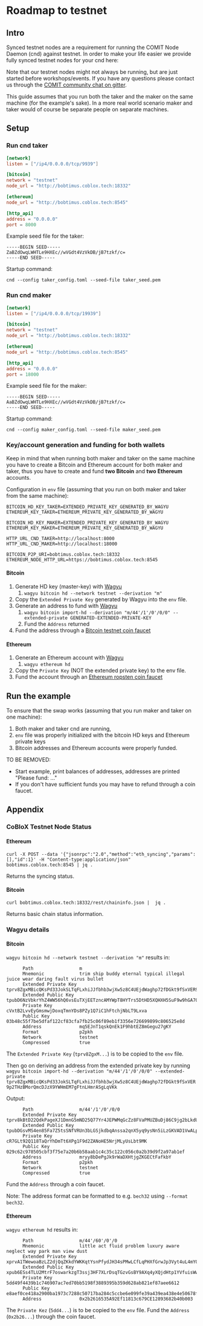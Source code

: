 # Roadmap to testnet

## Intro

Synced testnet nodes are a requirement for running the COMIT Node Daemon (cnd) against testnet. 
In order to make your life easier we provide fully synced testnet nodes for your cnd here:

Note that our testnet nodes might not always be running, but are just started before workshops/events.
If you have any questions please contact us through the [COMIT community chat on gitter](https://gitter.im/comit-network/community).

This guide assumes that you run both the taker and the maker on the same machine (for the example's sake).
In a more real world scenario maker and taker would of course be separate people on separate machines.

## Setup

### Run cnd taker

```toml
[network]
listen = ["/ip4/0.0.0.0/tcp/9939"]

[bitcoin]
network = "testnet"
node_url = "http://bobtimus.coblox.tech:18332"

[ethereum]
node_url = "http://bobtimus.coblox.tech:8545"

[http_api]
address = "0.0.0.0"
port = 8000
```

Example seed file for the taker:
```
-----BEGIN SEED-----
ZaBZdOwqLWHTLe9HXEc//wVGdt4VzVkDB/jB7tzkf/c=
-----END SEED-----
```

Startup command:
```
cnd --config taker_config.toml --seed-file taker_seed.pem
```

### Run cnd maker

```toml
[network]
listen = ["/ip4/0.0.0.0/tcp/19939"]

[bitcoin]
network = "testnet"
node_url = "http://bobtimus.coblox.tech:18332"

[ethereum]
node_url = "http://bobtimus.coblox.tech:8545"

[http_api]
address = "0.0.0.0"
port = 18000
```

Example seed file for the maker:
```
-----BEGIN SEED-----
AaBZdOwqLWHTLe9HXEc//wVGdt4VzVkDB/jB7tzkf/c=
-----END SEED-----
```

Startup command:
```
cnd --config maker_config.toml --seed-file maker_seed.pem
```

### Key/account generation and funding for both wallets

Keep in mind that when running both maker and taker on the same machine you have to create a Bitcoin and Ethereum account for both maker and taker, thus you have to create and fund **two Bitcoin** and **two Ethereum** accounts.

Configuration in `env` file (assuming that you run on both maker and taker from the same machine):

```
BITCOIN_HD_KEY_TAKER=EXTENDED_PRIVATE_KEY_GENERATED_BY_WAGYU
ETHEREUM_KEY_TAKER=ETHEREUM_PRIVATE_KEY_GENERATED_BY_WAGYU

BITCOIN_HD_KEY_MAKER=EXTENDED_PRIVATE_KEY_GENERATED_BY_WAGYU
ETHEREUM_KEY_MAKER=ETHEREUM_PRIVATE_KEY_GENERATED_BY_WAGYU

HTTP_URL_CND_TAKER=http://localhost:8000
HTTP_URL_CND_MAKER=http://localhost:18000

BITCOIN_P2P_URI=bobtimus.coblox.tech:18332
ETHEREUM_NODE_HTTP_URL=https://bobtimus.coblox.tech:8545
```

#### Bitcoin

1. Generate HD key (master-key) with [Wagyu](https://github.com/ArgusHQ/wagyu)
    1. `wagyu bitcoin hd --network testnet --derivation "m"`
2. Copy the `Extended Private Key` generated by Wagyu into the `env` file.
3. Generate an address to fund with [Wagyu](https://github.com/ArgusHQ/wagyu)
    1. `wagyu bitcoin import-hd --derivation "m/44'/1'/0'/0/0" --extended-private GENERATED-EXTENDED-PRIVATE-KEY`
    2. Fund the `Address` returned
4. Fund the address through a [Bitcoin testnet coin faucet](https://coinfaucet.eu/en/btc-testnet/)

#### Ethereum

1. Generate an Ethereum account with [Wagyu](https://github.com/ArgusHQ/wagyu)
    1. `wagyu ethereum hd`
2. Copy the `Private Key` (NOT the extended private key) to the env file.
3. Fund the account through an [Ethereum ropsten coin faucet](https://faucet.metamask.io/)


## Run the example

To ensure that the swap works (assuming that you run maker and taker on one machine):
1. Both maker and taker cnd are running,
2. `env` file was properly initialized with the bitcoin HD keys and Ethereum private keys
3. Bitcoin addresses and Ethereum accounts were properly funded.


TO BE REMOVED:
* Start example, print balances of addresses, addresses are printed "Please fund: ..."
* If you don't have sufficient funds you may have to refund through a coin faucet.


## Appendix

### CoBloX Testnet Node Status

#### Ethereum
```
curl -X POST --data '{"jsonrpc":"2.0","method":"eth_syncing","params":[],"id":1}' -H "Content-type:application/json" bobtimus.coblox.tech:8545 | jq .
```

Returns the syncing status.

#### Bitcoin
```
curl bobtimus.coblox.tech:18332/rest/chaininfo.json |  jq .
```

Returns basic chain status information.

### Wagyu details

#### Bitcoin

`wagyu bitcoin hd --network testnet --derivation "m"` results in:

```
      Path                 m
      Mnemonic             trim ship buddy eternal typical illegal juice wear daring fault virus bullet
      Extended Private Key tprv8ZgxMBicQKsPd33JokSLTqFLxhiJJfbhb3wjXw5z8C4UEjdWaghp72fDGkt9fSxVER9p2THzBMorQmcDJzX9YWHmEM7gFtnLHmrASgLqVKk
      Extended Public Key  tpubD6NzVbkrYhZ4WW56hQ6vsEuTXjEETzncAMYWpT8HYTrs5DtHD5XQHXH5SuF9w9hGA7QzHn85EtMywCEkMgfeC82GPmnhP2mB3oMFhytc86M
      Private Key          cVxtB2LvvEyGmsmwjDoxqTmnYDs8PZy1Q7iC1hFtchjNbLT9Lxva
      Public Key           03b48c55f7be5dfaf122cf83cfa7fb25c06f89eb1f3356e726699899c806525e8d
      Address              mq5EJnT1qskQnEk1F9hbtEZ8mGegu27gKY
      Format               p2pkh
      Network              testnet
      Compressed           true
```

The `Extended Private Key` (`tprv8ZgxM...`) is to be copied to the `env` file.

Then go on deriving an address from the extended private key by running 
`wagyu bitcoin import-hd --derivation "m/44'/1'/0'/0/0" --extended-private tprv8ZgxMBicQKsPd33JokSLTqFLxhiJJfbhb3wjXw5z8C4UEjdWaghp72fDGkt9fSxVER9p2THzBMorQmcDJzX9YWHmEM7gFtnLHmrASgLqVKk
`

Output:

```
      Path                 m/44'/1'/0'/0/0
      Extended Private Key tprv8kBtD22QdkPageXJ1DmnG5mND25Q77Yr4JEPWMqGcZz8FVaPMUZBuDj86C9jg2bLkdUUTs37XCpxESt53k3jeM18m1aBrzeT7PPW2cwHBb2
      Extended Public Key  tpubDGsvMS4en85Fa7Z5tsSNfVRUn3bLGSjkdbqAnssa2qnX5yq9ysNn5iLzGKVAD1VwALpp5w3BbdswRx6mePZP8uoNj4M3FqZnJ42LYJE9AYr
      Private Key          cR7GLt92Q118TaQrYhDmTt6XPg1F9d2ZANoHE5NrjMLyUsLbt9MK
      Public Key           029c62c978505cbf3f75e7a20b6b58aab1c4c35c122c056c0a2b39d9f2a97ab1ef
      Address              mryy8bDePgJk9rWaDXHtjgZKGECtFafkbY
      Format               p2pkh
      Network              testnet
      Compressed           true
```

Fund the `Address` through a coin faucet.

Note: The address format can be formatted to e.g. `bech32` using `--format bech32`.

#### Ethereum

`wagyu ethereum hd` results in:

```
      Path                 m/44'/60'/0'/0
      Mnemonic             little act fluid problem luxury aware neglect way park man view dust
      Extended Private Key xprvA1TWewoaBzLZ2djQqZKkdYWKKqtYsnPfydJH34sPMwLCfLqPHXfGrwJp3Vyt4uL4mYQHgZaPGK81Y46jHHzsJ4xJj4bPwAqN1oEyimdLGUB
      Extended Public Key  xpub6ESs4TLU2MtrF7oswarkzgT3ssj3HF7XLrDsqTGzvGsBY9AXq4yXQjdHtp1YVfuisWwAr6Zg7nqwoapfjxo5KecZLA9aijwa1zgZLHvNPEY
      Private Key          5dd49f4439b1c746907ac7ed70bb5198f3889395b359d628ab821ef87aee6612
      Public Key           e8aef0ce418a2900ba1973c7288c50717ba284c5ccbe6e099fe39a439ea438e4e50678f3ebd3680b0be32488c3b88a73c3a5baedae2a17a9ac235b75fa80be05
      Address              0x2b2616535A92Ef11813c679CE12893682b40b003
```

The `Private Kez` (`5dd4...`) is to be copied to the `env` file. 
Fund the `Address` (`0x2b26...`) through the coin faucet.
